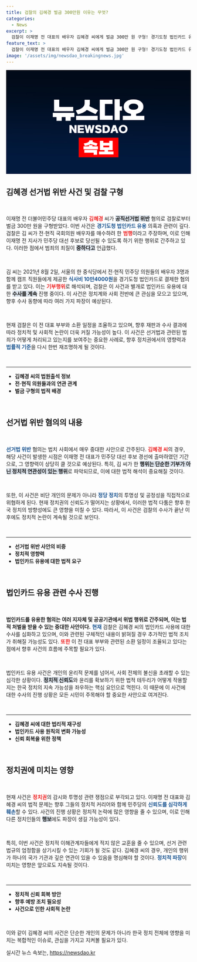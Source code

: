 ```yaml
---
title: 검찰의 김혜경 벌금 300만원 이유는 무엇?
categories:
  - News
excerpt: >
  검찰이 이재명 전 대표의 배우자 김혜경 씨에게 벌금 300만 원 구형! 경기도청 법인카드 유용 의혹으로 기소된 그녀의 사건, 과연 어떤 결말이 기다리고 있을까? 클릭해 자세히 알아보세요!
feature_text: >
  검찰이 이재명 전 대표의 배우자 김혜경 씨에게 벌금 300만 원 구형! 경기도청 법인카드 유용 의혹으로 기소된 그녀의 사건, 과연 어떤 결말이 기다리고 있을까? 클릭해 자세히 알아보세요!
image: '/assets/img/newsdao_breakingnews.jpg'
---
```


<p><img src="/assets/img/newsdao_breakingnews.jpg" alt="ranknews 속보" /></p>

<h2 data-ke-size="size26">김혜경 선거법 위반 사건 및 검찰 구형</h2>

<p data-ke-size="size16">&nbsp;</p>

<p>이재명 전 더불어민주당 대표의 배우자 <b><span style="color: #ee2323;">김혜경</span></b> 씨가 <b><span style="background-color: #21538527;">공직선거법 위반</span></b> 혐의로 검찰로부터 벌금 300만 원을 구형받았다. 이번 사건은 <b><span style="color: #1a5490;">경기도청 법인카드 유용</span></b> 의혹과 관련이 깊다. 검찰은 김 씨가 전·현직 국회의원 배우자를 매수하려 한 <b><span style="color: #ee2323;">범행</span></b>이라고 주장하며, 이로 인해 이재명 전 지사가 민주당 대선 후보로 당선될 수 있도록 하기 위한 행위로 간주하고 있다. 이러한 점에서 범죄의 죄질이 <b><span style="background-color: #21538527;">중하다고</span></b> 언급했다.</p>

<p data-ke-size="size16">&nbsp;</p>

<p>김 씨는 2021년 8월 2일, 서울의 한 중식당에서 전·현직 민주당 의원들의 배우자 3명과 함께 캠프 직원들에게 제공한 <b><span style="color: #1a5490;">식사비 10만4000원</span></b>을 경기도청 법인카드로 결제한 혐의를 받고 있다. 이는 <b><span style="color: #ee2323;">기부행위</span></b>로 해석되며, 검찰은 이 사건과 별개로 법인카드 유용에 대한 <b><span style="background-color: #21538527;">수사를 계속</span></b> 진행 중이다. 이 사건은 정치계와 사회 전반에 큰 관심을 모으고 있으며, 향후 수사 동향에 따라 여러 가지 파장이 예상된다.</p>

<p data-ke-size="size16">&nbsp;</p>

<p>현재 검찰은 이 전 대표 부부와 소환 일정을 조율하고 있으며, 향후 재판과 수사 결과에 따라 정치적 및 사회적 논란이 더욱 커질 가능성이 높다. 이 사건은 선거법과 관련된 범죄가 어떻게 처리되고 있는지를 보여주는 중요한 사례로, 향후 정치권에서의 영향력과 <b><span style="color: #1a5490;">법률적 기준</span></b>을 다시 한번 재조명하게 될 것이다. </p>

<p data-ke-size="size16">&nbsp;</p>

<hr>

<ul>
<li><b>김혜경 씨의 법원출석 정보</b></li>
<li><b>전·현직 의원들과의 연관 관계</b></li>
<li><b>벌금 구형의 법적 배경</b></li>
</ul>

<p data-ke-size="size16">&nbsp;</p>

<h2 data-ke-size="size26">선거법 위반 혐의의 내용</h2>

<p data-ke-size="size16">&nbsp;</p>

<p><b><span style="color: #1a5490;">선거법 위반</span></b> 혐의는 법치 사회에서 매우 중대한 사안으로 간주된다. <b><span style="color: #ee2323;">김혜경 씨</span></b>의 경우, 해당 사건이 발생한 시점은 이재명 전 대표가 민주당 대선 후보 경선에 출마하였던 기간으로, 그 영향력이 상당히 클 것으로 예상된다. 특히, 김 씨가 한 <b><span style="background-color: #21538527;">행위는 단순한 기부가 아닌 정치적 연관성이 있는 행위</span></b>로 파악되므로, 이에 대한 법적 해석이 중요해질 것이다.</p>

<p data-ke-size="size16">&nbsp;</p>

<p>또한, 이 사건은 비단 개인의 문제가 아니라 <b><span style="color: #1a5490;">정당 정치</span></b>의 투명성 및 공정성을 직접적으로 위협하게 된다. 현재 정치권의 신뢰도가 떨어지는 상황에서, 이러한 법적 다툼은 향후 한국 정치의 방향성에도 큰 영향을 미칠 수 있다. 따라서, 이 사건은 검찰의 수사가 끝난 이후에도 정치적 논란이 계속될 것으로 보인다.</p>

<p data-ke-size="size16">&nbsp;</p>

<hr>

<ul>
<li><b>선거법 위반 사안의 비중</b></li>
<li><b>정치적 영향력</b></li>
<li><b>법인카드 유용에 대한 법적 요구</b></li>
</ul>

<p data-ke-size="size16">&nbsp;</p>

<h2 data-ke-size="size26">법인카드 유용 관련 수사 진행</h2>

<p data-ke-size="size16">&nbsp;</p>

<p><b>법인카드를 유용한 혐의는 여러 지자체 및 공공기관에서 위법 행위로 간주되며, 이는 법적 처벌을 받을 수 있는 중대한 사안이다.</b> <b><span style="color: #1a5490;">현재</span></b> 검찰은 김혜경 씨의 법인카드 사용에 대한 수사를 심화하고 있으며, 이와 관련된 구체적인 내용이 밝혀질 경우 추가적인 법적 조치가 취해질 가능성도 있다. <b><span style="color: #ee2323;">또한</span></b> 이 전 대표 부부와 관련된 소환 일정이 조율되고 있다는 점에서 향후 사건의 흐름에 주목할 필요가 있다.</p>

<p data-ke-size="size16">&nbsp;</p>

<p>법인카드 유용 사건은 개인의 윤리적 문제를 넘어서, 사회 전체의 불신을 초래할 수 있는 심각한 상황이다. <b><span style="background-color: #21538527;">정치적 신뢰도</span></b>와 윤리를 확보하기 위한 법적 테두리가 어떻게 작용할지는 한국 정치의 지속 가능성을 좌우하는 핵심 요인으로 먹힌다. 이 때문에 이 사건에 대한 수사의 진행 상황은 모든 시민이 주목해야 할 중요한 사안으로 여겨진다.</p>

<p data-ke-size="size16">&nbsp;</p>

<hr>

<ul>
<li><b>김혜경 씨에 대한 법리적 재구성</b></li>
<li><b>법인카드 사용 원칙의 변화 가능성</b></li>
<li><b>신뢰 회복을 위한 정책</b></li>
</ul>

<p data-ke-size="size16">&nbsp;</p>

<h2 data-ke-size="size26">정치권에 미치는 영향</h2>

<p data-ke-size="size16">&nbsp;</p>

<p>현재 사건은 <b><span style="color: #ee2323;">정치권</span></b>의 감시와 투명성 관련 쟁점으로 부각되고 있다. 이재명 전 대표와 김혜경 씨의 법적 문제는 향후 그들의 정치적 커리어와 함께 민주당의 <b><span style="color: #1a5490;">신뢰도를 심각하게 훼손</span></b>할 수 있다. 사건의 진행 상황은 정치적 논락에 많은 영향을 줄 수 있으며, 이로 인해 다른 정치인들의 <b><span style="background-color: #21538527;">행보</span></b>에도 파장이 생길 가능성이 있다.</p>

<p data-ke-size="size16">&nbsp;</p>

<p>특히, 이번 사건은 정치적 이해관계자들에게 적지 않은 교훈을 줄 수 있으며, 선거 관련 법규의 엄정함을 상기시킬 수 있는 기회가 될 것도 같다. 김혜경 씨의 경우, 개인의 행위가 하나의 국가 기관과 깊은 연관이 있을 수 있음을 명심해야 할 것이다. <b><span style="color: #1a5490;">정치적 파장</span></b>이 미치는 영향은 앞으로도 지속될 것이다.</p>

<p data-ke-size="size16">&nbsp;</p>

<hr>

<ul>
<li><b>정치적 신뢰 회복 방안</b></li>
<li><b>향후 예방 조치 필요성</b></li>
<li><b>사건으로 인한 사회적 논란</b></li>
</ul>

<p data-ke-size="size16">&nbsp;</p> 

<p>이와 같이 김혜경 씨의 사건은 단순한 개인의 문제가 아니라 한국 정치 전체에 영향을 미치는 복합적인 이슈로, 관심을 가지고 지켜볼 필요가 있다.</p>
실시간 뉴스 속보는, <a href="https://newsdao.kr" rel="dofollow">https://newsdao.kr</a>


